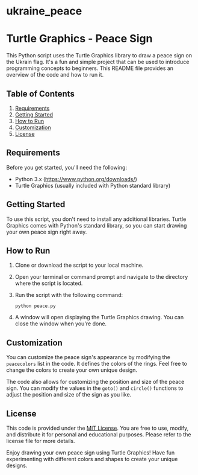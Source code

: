 # ukraine_peace

# Turtle Graphics - Peace Sign

This Python script uses the Turtle Graphics library to draw a peace sign on the Ukrain flag. It's a fun and simple project that can be used to introduce programming concepts to beginners. This README file provides an overview of the code and how to run it.

## Table of Contents

1. [Requirements](#requirements)
2. [Getting Started](#getting-started)
3. [How to Run](#how-to-run)
4. [Customization](#customization)
5. [License](#license)

## Requirements

Before you get started, you'll need the following:

- Python 3.x (https://www.python.org/downloads/)
- Turtle Graphics (usually included with Python standard library)

## Getting Started

To use this script, you don't need to install any additional libraries. Turtle Graphics comes with Python's standard library, so you can start drawing your own peace sign right away.

## How to Run

1. Clone or download the script to your local machine.

2. Open your terminal or command prompt and navigate to the directory where the script is located.

3. Run the script with the following command:

   ```
   python peace.py
   ```


4. A window will open displaying the Turtle Graphics drawing. You can close the window when you're done.

## Customization

You can customize the peace sign's appearance by modifying the `peacecolors` list in the code. It defines the colors of the rings. Feel free to change the colors to create your own unique design.

The code also allows for customizing the position and size of the peace sign. You can modify the values in the `goto()` and `circle()` functions to adjust the position and size of the sign as you like.

## License

This code is provided under the [MIT License](LICENSE). You are free to use, modify, and distribute it for personal and educational purposes. Please refer to the license file for more details.

Enjoy drawing your own peace sign using Turtle Graphics! Have fun experimenting with different colors and shapes to create your unique designs.
